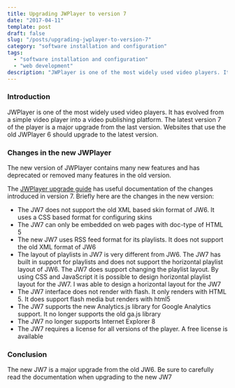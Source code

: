 ```yaml
---
title: Upgrading JWPlayer to version 7
date: "2017-04-11"
template: post
draft: false
slug: "/posts/upgrading-jwplayer-to-version-7"
category: "software installation and configuration"
tags:
  - "software installation and configuration"
  - "web development"
description: "JWPlayer is one of the most widely used video players. It has evolved from a simple video player into a video publishing platform. The latest version 7 of the player is a major upgrade from the last version. Websites that use the old JWPlayer 6 should upgrade to the latest version."
---
```


### Introduction
JWPlayer is one of the most widely used video players. It has evolved from a simple video player into a video publishing platform. The latest version 7 of the player is a major upgrade from the last version. Websites that use the old JWPlayer 6 should upgrade to the latest version.

### Changes in the new JWPlayer
The new version of JWPlayer contains many new features and has deprecated or removed many features in the old version.

The [JWPlayer upgrade guide](https://support.jwplayer.com/customer/en/portal/articles/2037989-migration-from-jw6-to-jw7) has useful documentation of the changes introduced in version 7. Briefly here are the changes in the new version:

* The JW7 does not support the old XML based skin format of JW6. It uses a CSS based format for configuring skins
* The JW7 can only be embedded on web pages with doc-type of HTML 5
* The new JW7 uses RSS feed format for its playlists. It does not support the old XML format of JW6
* The layout of playlists in JW7 is very different from JW6. The JW7 has built in support for playlists and does not support the horizontal playlist layout of JW6. The JW7 does support changing the playlist layout. By using CSS and JavaScript it is possible to design horizontal playlist layout for the JW7. I was able to design a horizontal layout for the JW7
* The JW7 interface does not render with flash. It only renders with HTML 5. It does support flash media but renders with html5
* The JW7 supports the new Analytics.js library for Google Analytics support. It no longer supports the old ga.js library
* The JW7 no longer supports Internet Explorer 8
* The JW7 requires a license for all versions of the player. A free license is available

### Conclusion
The new JW7 is a major upgrade from the old JW6. Be sure to carefully read the documentation when upgrading to the new JW7
